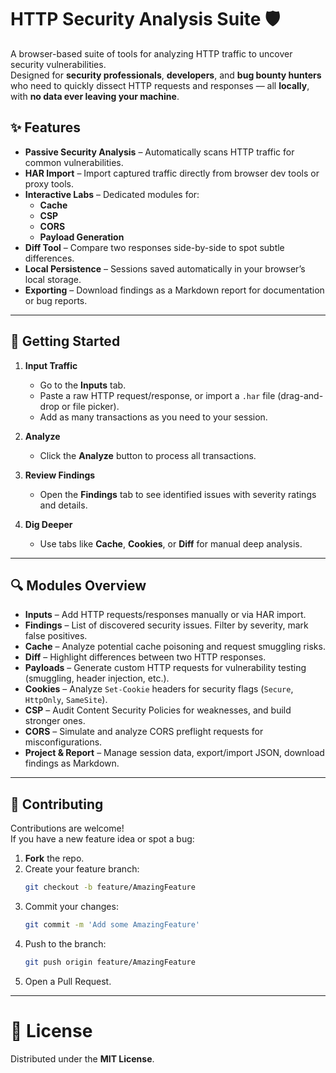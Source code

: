 
# HTTP Security Analysis Suite 🛡️

A browser-based suite of tools for analyzing HTTP traffic to uncover security vulnerabilities.  
Designed for **security professionals**, **developers**, and **bug bounty hunters** who need to quickly dissect HTTP requests and responses — all **locally**, with **no data ever leaving your machine**.


## ✨ Features

- **Passive Security Analysis** – Automatically scans HTTP traffic for common vulnerabilities.
- **HAR Import** – Import captured traffic directly from browser dev tools or proxy tools.
- **Interactive Labs** – Dedicated modules for:
  - **Cache**
  - **CSP**
  - **CORS**
  - **Payload Generation**
- **Diff Tool** – Compare two responses side-by-side to spot subtle differences.
- **Local Persistence** – Sessions saved automatically in your browser’s local storage.
- **Exporting** – Download findings as a Markdown report for documentation or bug reports.

---

## 🚀 Getting Started

1. **Input Traffic**
   - Go to the **Inputs** tab.
   - Paste a raw HTTP request/response, or import a `.har` file (drag-and-drop or file picker).
   - Add as many transactions as you need to your session.

2. **Analyze**
   - Click the **Analyze** button to process all transactions.

3. **Review Findings**
   - Open the **Findings** tab to see identified issues with severity ratings and details.

4. **Dig Deeper**
   - Use tabs like **Cache**, **Cookies**, or **Diff** for manual deep analysis.

---

## 🔍 Modules Overview

- **Inputs** – Add HTTP requests/responses manually or via HAR import.
- **Findings** – List of discovered security issues. Filter by severity, mark false positives.
- **Cache** – Analyze potential cache poisoning and request smuggling risks.
- **Diff** – Highlight differences between two HTTP responses.
- **Payloads** – Generate custom HTTP requests for vulnerability testing (smuggling, header injection, etc.).
- **Cookies** – Analyze `Set-Cookie` headers for security flags (`Secure`, `HttpOnly`, `SameSite`).
- **CSP** – Audit Content Security Policies for weaknesses, and build stronger ones.
- **CORS** – Simulate and analyze CORS preflight requests for misconfigurations.
- **Project & Report** – Manage session data, export/import JSON, download findings as Markdown.

---

## 🤝 Contributing

Contributions are welcome!  
If you have a new feature idea or spot a bug:

1. **Fork** the repo.
2. Create your feature branch:  
   ```bash
   git checkout -b feature/AmazingFeature
   ```
3. Commit your changes:
    ```bash
    git commit -m 'Add some AmazingFeature'
    ```
4. Push to the branch:
    ```bash
    git push origin feature/AmazingFeature
    ```
5. Open a Pull Request.

---

# 📜 License

Distributed under the **MIT License**.  
